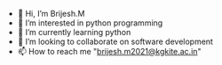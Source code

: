 - 👋 Hi, I’m Brijesh.M
- 👀 I’m interested in python programming
- 🌱 I’m currently learning python
- 🤝 I’m looking to collaborate on software development
- 📫 How to reach me "brijesh.m2021@kgkite.ac.in"

<!---
Brijesh-M/Brijesh-M is a ✨ special ✨ repository because its `README.md` (this file) appears on your GitHub profile.
You can click the Preview link to take a look at your changes.
--->
